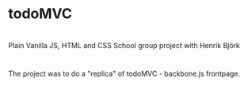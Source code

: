 # todoMVC
# 
# 
Plain Vanilla JS, HTML and CSS
  School group project with Henrik Björk
# 
The project was to do a "replica" of todoMVC - backbone.js frontpage.
